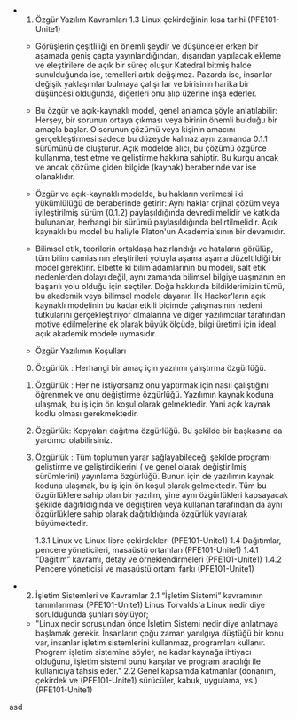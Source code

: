 * 1. Özgür Yazılım Kavramları
	1.3 Linux çekirdeğinin kısa tarihi				(PFE101-Unite1)
	- Görüşlerin çeşitliliği en önemli şeydir ve düşünceler erken bir aşamada geniş çapta yayınlandığından, dışarıdan yapılacak ekleme ve eleştirilere de açık bir süreç oluşur Katedral bitmiş halde sunulduğunda ise, temelleri artık değşimez. Pazarda ise, insanlar değişik yaklaşımlar bulmaya çalışırlar ve birisinin harika bir düşüncesi olduğunda, diğerleri onu alıp üzerine inşa ederler.

	- Bu özgür ve açık-kaynaklı model, genel anlamda şöyle anlatılabilir: Herşey, bir sorunun ortaya çıkması veya birinin önemli bulduğu bir amaçla başlar. O sorunun çözümü veya kişinin amacını gerçekleştirmesi sadece bu düzeyde kalmaz aynı zamanda 0.1.1 sürümünü de oluşturur. Açık modelde alıcı, bu çözümü özgürce kullanıma, test etme ve geliştirme hakkına sahiptir. Bu kurgu ancak ve ancak çözüme giden bilgide (kaynak) beraberinde var ise olanaklıdır.
	
    - Özgür ve açık-kaynaklı modelde, bu hakların verilmesi iki yükümlülüğü de beraberinde getirir: Aynı haklar orjinal çözüm veya iyileştirilmiş sürüm (0.1.2) paylaşıldığında devredilmelidir ve katkıda bulunanlar, herhangi bir sürümü paylaşıldığında belirtilmelidir. Açık kaynaklı bu model bu haliyle Platon'un Akademia'sının bir devamıdır.
	
    - Bilimsel etik, teorilerin ortaklaşa hazırlandığı ve hataların görülüp, tüm bilim camiasının eleştirileri yoluyla aşama aşama düzeltildiği bir model gerektirir. Elbette ki bilim adamlarının bu modeli, salt etik nedenlerden dolayı değil, aynı zamanda bilimsel bilgiye uaşmanın en başarılı yolu olduğu için seçtiler. Doğa hakkında bildiklerimizin tümü, bu akademik veya bilimsel modele dayanır. İlk Hacker'ların açık kaynaklı modelinin bu kadar etkili biçimde çalışmasının nedeni tutkularını gerçekleştiriyor olmalarına ve diğer yazılımcılar tarafından motive edilmelerine ek olarak büyük ölçüde, bilgi üretimi için ideal açık akademik modele uymasıdır.

	- Özgür Yazılımın Koşulları
	0. Özgürlük : Herhangi bir amaç için yazılımı çalıştırma özgürlüğü.
	1. Özgürlük : Her ne istiyorsanız onu yaptırmak için nasıl çalıştığını öğrenmek ve onu değiştirme özgürlüğü. Yazılımın kaynak koduna ulaşmak, bu iş için ön koşul olarak gelmektedir. Yani açık kaynak kodlu olması gerekmektedir.
	2. Özgürlük: Kopyaları dağıtma özgürlüğü. Bu şekilde bir başkasına da yardımcı olabilirsiniz.
	3. Özgürlük : Tüm toplumun yarar sağlayabileceği şekilde programı geliştirme ve geliştirdiklerini ( ve genel olarak değiştirilmiş sürümlerini) yayınlama özgürlüğü. Bunun için de yazılımın kaynak koduna ulaşmak, bu iş için ön koşul olarak gelmektedir.
	Tüm bu özgürlüklere sahip olan bir yazılım, yine aynı özgürlükleri kapsayacak şekilde dağıtıldığında ve değiştiren veya kullanan tarafından da aynı özgürlüklere sahip olarak dağıtıldığında özgürlük yayılarak büyümektedir.
	
        1.3.1 Linux ve Linux-libre çekirdekleri				(PFE101-Unite1)
    1.4 Dağıtımlar, pencere yöneticileri, masaüstü ortamları		(PFE101-Unite1)
        1.4.1 “Dağıtım” kavramı, detay ve örneklendirmeleri		(PFE101-Unite1)
        1.4.2 Pencere yöneticisi ve masaüstü ortamı farkı		(PFE101-Unite1)

* 2. İşletim Sistemleri ve Kavramlar
	2.1 “İşletim Sistemi” kavramının tanımlanması			(PFE101-Unite1)
	Linus Torvalds'a Linux nedir diye sorulduğunda şunları söylüyor;
	- "Linux nedir sorusundan önce İşletim Sistemi nedir diye anlatmaya başlamak gerekir. İnsanların çoğu zaman yanılgıya düştüğü bir konu var, insanlar işletim sistemlerini kullanmaz, programları kullanır. Program işletim sistemine söyler, ne kadar kaynağa ihtiyacı olduğunu, işletim sistemi bunu karşılar ve program aracılığı ile kullanıcıya tahsis eder."
    2.2 Genel kapsamda katmanlar (donanım, çekirdek ve 			(PFE101-Unite1)
	sürücüler, kabuk, uygulama, vs.)				(PFE101-Unite1)

asd